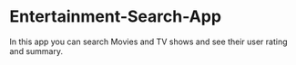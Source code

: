 # Entertainment-Search-App
In this app you can search Movies and TV shows and see their user rating and summary.
